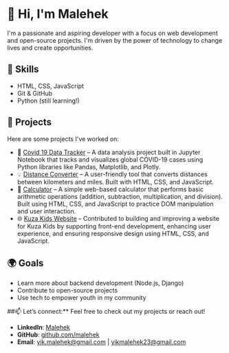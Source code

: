 # 👋 Hi, I'm Malehek

I'm a passionate and aspiring developer with a focus on web development and open-source projects. I'm driven by the power of technology to change lives and create opportunities.

## 🔧 Skills
- HTML, CSS, JavaScript
- Git & GitHub
- Python (still learning!)

## 💼 Projects
Here are some projects I've worked on:

- 🔗 [Covid 19 Data Tracker](https://github.com/Malehek/COVID-19-Global-Data-Tracker.git) – A data analysis project built in Jupyter Notebook that tracks and visualizes global COVID-19 cases using Python libraries like Pandas, Matplotlib, and Plotly.   
- 💡 [Distance Converter](https://github.com/Malehek/miles-kilometer-converter.git) –  A user-friendly tool that converts distances between kilometers and miles. Built with HTML, CSS, and JavaScript. 
- 🚀 [Calculator](https://github.com/malehek/MyFirstProject) – A simple web-based calculator that performs basic arithmetic operations (addition, subtraction, multiplication, and division). Built using HTML, CSS, and JavaScript to practice DOM manipulation and user interaction.
- 🌐 [Kuza Kids Website](https://github.com/Malehek/kuzakids.git) –   Contributed to building and improving a website for Kuza Kids by supporting front-end development, enhancing user experience, and ensuring responsive design using HTML, CSS, and JavaScript.

## 🌍 Goals
- Learn more about backend development (Node.js, Django)
- Contribute to open-source projects
- Use tech to empower youth in my community


##📫 Let’s connect:** Feel free to check out my projects or reach out!

- **LinkedIn**: [Malehek](https://www.linkedin.com/in/malehek-yik/)  
- **GitHub**: [github.com/malehek](https://github.com/malehek)  
- **Email**: yik.malehek@gmail.com | yikmalehek23@gmail.com

